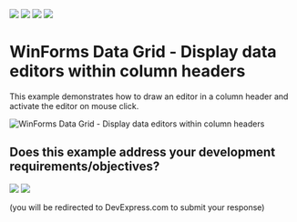 <!-- default badges list -->
![](https://img.shields.io/endpoint?url=https://codecentral.devexpress.com/api/v1/VersionRange/128630908/24.2.1%2B)
[![](https://img.shields.io/badge/Open_in_DevExpress_Support_Center-FF7200?style=flat-square&logo=DevExpress&logoColor=white)](https://supportcenter.devexpress.com/ticket/details/E2815)
[![](https://img.shields.io/badge/📖_How_to_use_DevExpress_Examples-e9f6fc?style=flat-square)](https://docs.devexpress.com/GeneralInformation/403183)
[![](https://img.shields.io/badge/💬_Leave_Feedback-feecdd?style=flat-square)](#does-this-example-address-your-development-requirementsobjectives)
<!-- default badges end -->
# WinForms Data Grid - Display data editors within column headers

This example demonstrates how to draw an editor in a column header and activate the editor on mouse click.

![WinForms Data Grid - Display data editors within column headers](https://raw.githubusercontent.com/DevExpress-Examples/how-to-provide-inplace-editors-for-columns-headers-e2815/13.1.4%2B/media/winforms-grid-header-editors.png)
<!-- feedback -->
## Does this example address your development requirements/objectives?

[<img src="https://www.devexpress.com/support/examples/i/yes-button.svg"/>](https://www.devexpress.com/support/examples/survey.xml?utm_source=github&utm_campaign=winforms-grid-display-editors-in-columns-headers&~~~was_helpful=yes) [<img src="https://www.devexpress.com/support/examples/i/no-button.svg"/>](https://www.devexpress.com/support/examples/survey.xml?utm_source=github&utm_campaign=winforms-grid-display-editors-in-columns-headers&~~~was_helpful=no)

(you will be redirected to DevExpress.com to submit your response)
<!-- feedback end -->
